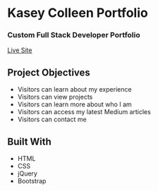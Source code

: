 # Kasey Colleen Portfolio

### Custom Full Stack Developer Portfolio

[Live Site](http://www.kaseycolleen.com/)

## Project Objectives

- Visitors can learn about my experience
- Visitors can view projects
- Visitors can learn more about who I am
- Visitors can access my latest Medium articles
- Visitors can contact me

## Built With

- HTML
- CSS
- jQuery
- Bootstrap
